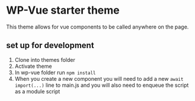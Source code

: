 # WP-Vue starter theme

This theme allows for vue components to be called anywhere on the page.

## set up for development

1) Clone into themes folder
2) Activate theme
3) In wp-vue folder run `npm install`
4) When you create a new component you will need to add a new `await import(...)` line to main.js and you will also need to enqueue the script as a module script